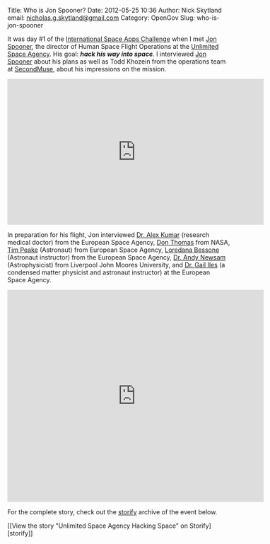 Title: Who is Jon Spooner?
Date: 2012-05-25 10:36
Author: Nick Skytland
email: nicholas.g.skytland@gmail.com
Category: OpenGov
Slug: who-is-jon-spooner

It was day \#1 of the [International Space Apps Challenge][] when I met
[Jon Spooner][], the director of Human Space Flight Operations at the
[Unlimited Space Agency][]. His goal: ***hack his way into space***. I
interviewed [Jon Spooner][] about his plans as well as Todd Khozein from
the operations team at [SecondMuse][], about his impressions on the
mission.

<iframe src="http://player.vimeo.com/video/42669190" width="580" height="330" frameborder="0" webkitallowfullscreen mozallowfullscreen allowfullscreen></iframe>

In preparation for his flight, Jon interviewed [Dr. Alex Kumar][]
(research medical doctor) from the European Space Agency, [Don Thomas][]
from NASA, [Tim Peake][] (Astronaut) from European Space Agency,
[Loredana Bessone][] (Astronaut instructor) from the European Space
Agency, [Dr. Andy Newsam][] (Astrophysicist) from Liverpool John Moores
University, and [Dr. Gail Iles][] (a condensed matter physicist and
astronaut instructor) at the European Space Agency.

<iframe src="http://player.vimeo.com/video/40770410" frameborder="0" width="580" height="480"></iframe>

For the complete story, check out the [storify][] archive of the event
below.

<p>
<script src="http://storify.com/comer_unsa/unlimited-space-agency-hacking-space.js"></script>
  

<noscript>
[[View the story "Unlimited Space Agency Hacking Space" on
Storify][storify]]

</noscript>

  [International Space Apps Challenge]: http://www.spaceappschallenge.org
  [Jon Spooner]: http://twitter.com/#!/untheatre
  [Unlimited Space Agency]: http://www.unlimited.org.uk/home/
  [SecondMuse]: http://secondmuse.com/
  [Dr. Alex Kumar]: http://vimeo.com/40773985
  [Don Thomas]: http://vimeo.com/40774306
  [Tim Peake]: http://vimeo.com/40775400
  [Loredana Bessone]: http://vimeo.com/40781271
  [Dr. Andy Newsam]: http://vimeo.com/40806590
  [Dr. Gail Iles]: http://vimeo.com/40807998
  [storify]: http://storify.com/comer_unsa/unlimited-space-agency-hacking-space
